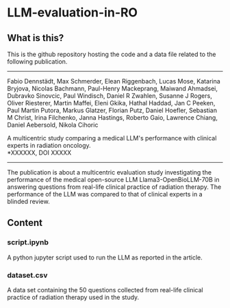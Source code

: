 # LLM-evaluation-in-RO

## What is this?

This is the github repository hosting the code and a data file related to the following publication.

---

Fabio Dennstädt, Max Schmerder, Elean Riggenbach, Lucas Mose, Katarina Bryjova, Nicolas Bachmann, Paul-Henry Mackeprang, Maiwand Ahmadsei, Dubravko Sinovcic, Paul Windisch, Daniel R Zwahlen, Susanne J Rogers, Oliver Riesterer, Martin Maffei, Eleni Gkika, Hathal Haddad, Jan C Peeken, Paul Martin Putora, Markus Glatzer, Florian Putz, Daniel Hoefler, Sebastian M Christ, Irina Filchenko, Janna Hastings, Roberto Gaio, Lawrence Chiang, Daniel Aebersold, Nikola Cihoric

A multicentric study comparing a medical LLM's performance with clinical experts in radiation oncology.\
*XXXXXX, DOI XXXXX

---

The publication is about a multicentric evaluation study investigating the performance of the medical open-source LLM Llama3-OpenBioLLM-70B in answering questions from real-life clinical practice of radiation therapy. The performance of the LLM was compared to that of clinical experts in a blinded review.


## Content

### script.ipynb

A python jupyter script used to run the LLM as reported in the article.

### dataset.csv

A data set containing the 50 questions collected from real-life clinical practice of radiation therapy used in the study.
